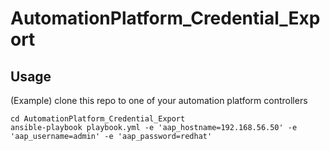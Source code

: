 # AutomationPlatform_Credential_Export

## Usage 
(Example)
clone this repo to one of your automation platform controllers 
```
cd AutomationPlatform_Credential_Export
ansible-playbook playbook.yml -e 'aap_hostname=192.168.56.50' -e 'aap_username=admin' -e 'aap_password=redhat'
```
